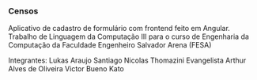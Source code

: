 ### Censos

Aplicativo de cadastro de formulário com frontend feito em Angular. Trabalho de Linguagem da Computação III para o curso de Engenharia da Computação da Faculdade Engenheiro Salvador Arena (FESA)

Integrantes:
Lukas Araujo Santiago
Nicolas Thomazini Evangelista
Arthur Alves de Oliveira
Victor Bueno Kato
